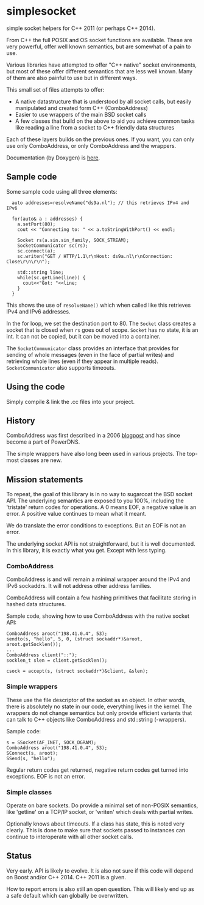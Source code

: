 # simplesocket
simple socket helpers for C++ 2011 (or perhaps C++ 2014).

From C++ the full POSIX and OS socket functions are available.  These are
very powerful, offer well known semantics, but are somewhat of a pain to
use. 

Various libraries have attempted to offer "C++ native" socket environments,
but most of these offer different semantics that are less well known. Many
of them are also painful to use but in different ways.

This small set of files attempts to offer:

* A native datastructure that is understood by all socket calls, but easily
  manipulated and created form C++ (ComboAddress)
* Easier to use wrappers of the main BSD socket calls
* A few classes that build on the above to aid you achieve common tasks like
  reading a line from a socket to C++ friendly data structures

Each of these layers builds on the previous ones. If you want, you can only
use only ComboAddress, or only ComboAddress and the wrappers.

Documentation (by Doxygen) is [here](https://ds9a.nl/simplesocket).

## Sample code
Some sample code using all three elements:
```
  auto addresses=resolveName("ds9a.nl"); // this retrieves IPv4 and IPv6

  for(auto& a : addresses) {
    a.setPort(80);
    cout << "Connecting to: " << a.toStringWithPort() << endl;
    
    Socket rs(a.sin.sin_family, SOCK_STREAM);
    SocketCommunicator sc(rs);
    sc.connect(a);
    sc.writen("GET / HTTP/1.1\r\nHost: ds9a.nl\r\nConnection: Close\r\n\r\n");

    std::string line;
    while(sc.getLine(line)) {
      cout<<"Got: "<<line;
    }
  }
```
This shows the use of `resolveName()` which when called like this retrieves
IPv4 and IPv6 addresses. 

In the for loop, we set the destination port to 80.  The `Socket` class
creates a socket that is closed when `rs` goes out of scope. `Socket`
has no state, it is an int. It can not be copied, but it can be moved into
a container.

The `SocketCommunicator` class provides an interface that provides for
sending of whole messages (even in the face of partial writes) and
retrieving whole lines (even if they appear in multiple reads).
`SocketCommunicator` also supports timeouts.

## Using the code
Simply compile & link the .cc files into your project.

## History
ComboAddress was first described in a 2006
[blogpost](https://blog.netherlabs.nl/articles/2006/10/12/the-joys-of-mixing-c-and-c)
and has since become a part of PowerDNS. 

The simple wrappers have also long been used in various projects. The
top-most classes are new.

## Mission statements
To repeat, the goal of this library is in no way to sugarcoat the BSD socket
API. The underlying semantics are exposed to you 100%, including the
'tristate' return codes for operations. A 0 means EOF, a negative value is
an error. A positive value continues to mean what it meant.

We do translate the error conditions to exceptions. But an EOF is not an
error.

The underlying socket API is not straightforward, but it is well documented.
In this library, it is exactly what you get. Except with less typing.

### ComboAddress
ComboAddress is and will remain a minimal wrapper around the IPv4 and IPv6
sockaddrs. It will not address other address families.

ComboAddress will contain a few hashing primitives that facilitate storing
in hashed data structures. 

Sample code, showing how to use ComboAddress with the native socket API:
```
ComboAddress aroot("198.41.0.4", 53);
sendto(s, "hello", 5, 0, (struct sockaddr*)&aroot, aroot.getSocklen());
...
ComboAddress client("::");
socklen_t slen = client.getSocklen();

csock = accept(s, (struct sockaddr*)&client, &slen);
```


### Simple wrappers
These use the file descriptor of the socket as an object. In other words,
there is absolutely no state in our code, everything lives in the kernel.
The wrappers do not change semantics but only provide efficient variants
that can talk to C++ objects like ComboAddress and std::string (-wrappers).

Sample code:
```
s = SSocket(AF_INET, SOCK_DGRAM);
ComboAddress aroot("198.41.0.4", 53);
SConnect(s, aroot);
SSend(s, "hello");
```

Regular return codes get returned, negative return codes get turned into
exceptions. EOF is not an error.

### Simple classes
Operate on bare sockets. Do provide a minimal set of non-POSIX semantics,
like 'getline' on a TCP/IP socket, or 'writen' which deals with partial
writes.

Optionally knows about timeouts. If a class has state, this is noted very
clearly. This is done to make sure that sockets passed to instances can
continue to interoperate with all other socket calls.

## Status
Very early. API is likely to evolve. It is also not sure if this code will
depend on Boost and/or C++ 2014. C++ 2011 is a given.

How to report errors is also still an open question. This will likely end up
as a safe default which can globally be overwritten. 
